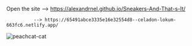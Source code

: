 
Open the site --> https://alexandrnel.github.io/Sneakers-And-That-s-It/

              --> https://65491abce3335e16e32554d8--celadon-lokum-663fc6.netlify.app/                                                              
![peachcat-cat](https://github.com/AlexandrNel/Sneakers-And-That-s-It/assets/135206698/71ced431-765b-4374-a4c9-6d2cce89e345)
